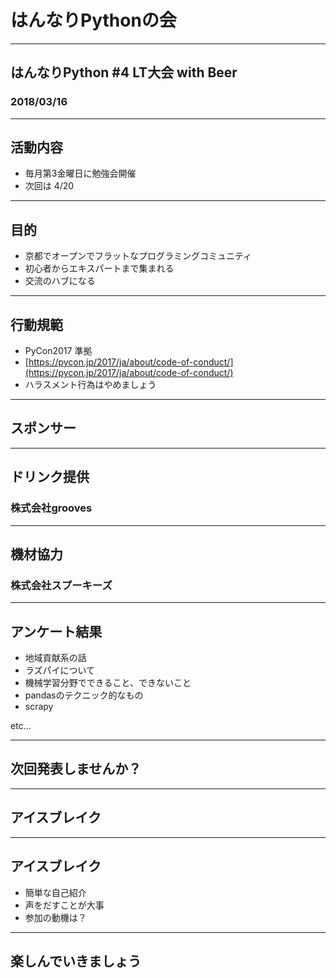 # はんなりPythonの会

---

## はんなりPython #4 LT大会 with Beer

### 2018/03/16

---

## 活動内容

- 毎月第3金曜日に勉強会開催
- 次回は 4/20

---

## 目的

- 京都でオープンでフラットなプログラミングコミュニティ
- 初心者からエキスパートまで集まれる
- 交流のハブになる

---

## 行動規範

- PyCon2017 準拠
- [https://pycon.jp/2017/ja/about/code-of-conduct/](https://pycon.jp/2017/ja/about/code-of-conduct/)
- ハラスメント行為はやめましょう

---

## スポンサー

---

## ドリンク提供

### 株式会社grooves


---

## 機材協力

### 株式会社スプーキーズ


---

## アンケート結果

- 地域貢献系の話
- ラズパイについて
- 機械学習分野でできること、できないこと
- pandasのテクニック的なもの
- scrapy

etc...

---

## 次回発表しませんか？

---

## アイスブレイク

---

## アイスブレイク

- 簡単な自己紹介
- 声をだすことが大事
- 参加の動機は？

---

## 楽しんでいきましょう


